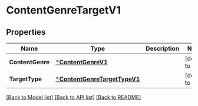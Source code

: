 # ContentGenreTargetV1

## Properties
Name | Type | Description | Notes
------------ | ------------- | ------------- | -------------
**ContentGenre** | [***ContentGenreV1**](ContentGenreV1.md) |  | [default to null]
**TargetType** | [***ContentGenreTargetTypeV1**](ContentGenreTargetTypeV1.md) |  | [default to null]

[[Back to Model list]](../README.md#documentation-for-models) [[Back to API list]](../README.md#documentation-for-api-endpoints) [[Back to README]](../README.md)

